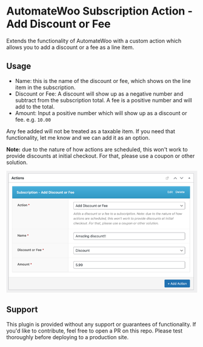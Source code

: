 # AutomateWoo Subscription Action - Add Discount or Fee

Extends the functionality of AutomateWoo with a custom action which allows you to add a discount or a fee as a line item.

## Usage
- Name: this is the name of the discount or fee, which shows on the line item in the subscription.
- Discount or Fee: A discount will show up as a negative number and subtract from the subscription total. A fee is a positive number and will add to the total.
- Amount: Input a positive number which will show up as a discount or fee. e.g. `10.00`

Any fee added will not be treated as a taxable item. If you need that functionality, let me know and we can add it as an option.

**Note:** due to the nature of how actions are scheduled, this won't work to provide discounts at initial checkout. For that, please use a coupon or other solution.

![Screenshot](screenshot.png)

## Support

This plugin is provided without any support or guarantees of functionality. If you'd like to contribute, feel free to open a PR on this repo. Please test thoroughly before deploying to a production site.
